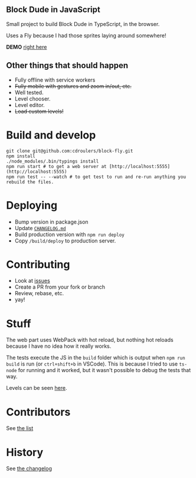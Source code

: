 ## Block Dude in JavaScript

Small project to build Block Dude in TypeScript, in the browser.

Uses a Fly because I had those sprites laying around somewhere!

**DEMO** [right here](http://apps.cdroulers.com/block-fly/)

## Other things that should happen

* Fully offline with service workers
* <del>Fully mobile with gestures and zoom in/out, etc.</del>
* Well tested.
* Level chooser.
* Level editor.
* <del>Load custom levels!</del>

# Build and develop

    git clone git@github.com:cdroulers/block-fly.git
    npm install
    ./node_modules/.bin/typings install
    npm run start # to get a web server at [http://localhost:5555](http://localhost:5555)
    npm run test -- --watch # to get test to run and re-run anything you rebuild the files.

# Deploying

* Bump version in package.json
* Update [`CHANGELOG.md`](CHANGELOG.md)
* Build production version with `npm run deploy`
* Copy `/build/deploy` to production server.

# Contributing

* Look at [issues](https://github.com/cdroulers/block-fly/issues)
* Create a PR from your fork or branch
* Review, rebase, etc.
* yay!

# Stuff

The web part uses WebPack with hot reload, but nothing hot reloads because I have no idea how it really works.

The tests execute the JS in the `build` folder which is output when `npm run build` is run (or `ctrl+shift+b` in VSCode).
This is because I tried to use `ts-node` for running and it worked, but it wasn't possible to debug the tests that way.

Levels can be seen [here](http://azich.org/blockdude/levels.js).

# Contributors

See [the list](CONTRIBUTORS.md)

# History

See [the changelog](CHANGELOG.md)
